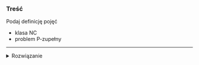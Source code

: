 ### Treść
Podaj definicję pojęć
- klasa NC
- problem P-zupełny

------
<details><summary>Rozwiązanie</summary>
<p>

